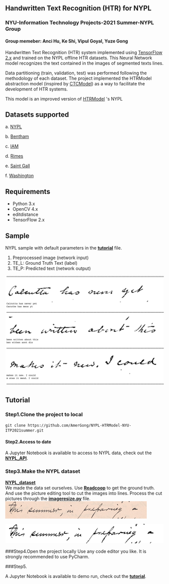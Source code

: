 ## Handwritten Text Recognition (HTR) for NYPL 
### NYU-Information Technology Projects-2021 Summer-NYPL Group
#### Group memeber: Anci Hu, Ke Shi, Vipul Goyal, Yuze Gong

Handwritten Text Recognition (HTR) system implemented using [TensorFlow 2.x](https://www.tensorflow.org/) and trained on the NYPL offline HTR datasets. This Neural Network model recognizes the text contained in the images of segmented texts lines.

Data partitioning (train, validation, test) was performed following the methodology of each dataset. The project implemented the HTRModel abstraction model (inspired by [CTCModel](https://github.com/ysoullard/CTCModel)) as a way to facilitate the development of HTR systems.

This model is an improved version of [HTRModel](https://github.com/arthurflor23/handwritten-text-recognition) 's NYPL

## Datasets supported

a. [NYPL](https://colab.research.google.com/drive/1i5NSBPGxkoUDxAIRThoGksHUPuot7TKN?usp=sharing)

b. [Bentham](http://www.transcriptorium.eu/~tsdata/)

c. [IAM](http://www.fki.inf.unibe.ch/databases/iam-handwriting-database)

d. [Rimes](http://www.a2ialab.com/doku.php?id=rimes_database:start)

e. [Saint Gall](https://fki.tic.heia-fr.ch/databases/saint-gall-database)

f. [Washington](https://fki.tic.heia-fr.ch/databases/washington-database)


## Requirements

- Python 3.x
- OpenCV 4.x
- editdistance
- TensorFlow 2.x

## Sample

NYPL sample with default parameters in the **[tutorial](https://github.com/AmerGong/NYPL-HTRModel-NYU-ITP2021summer/blob/main/src/tutorial.ipynb)** file.

1. Preprocessed image (network input)
2. TE_L: Ground Truth Text (label)
3. TE_P: Predicted text (network output)

<img src="https://github.com/AmerGong/NYPL-HTRModel-NYU-ITP2021summer/blob/main/doc/image/NYPL_example.png?raw=true">

## Tutorial
### Step1.Clone the project to local
```
git clone https://github.com/AmerGong/NYPL-HTRModel-NYU-ITP2021summer.git
```
#### Step2.Access to date
A Jupyter Notebook is available to access to NYPL data, check out the **[NYPL_API](https://github.com/AmerGong/NYPL-HTRModel-NYU-ITP2021summer/blob/main/NYPL_API.ipynb)**.

### Step3.Make the NYPL dataset
**[NYPL_dataset](https://drive.google.com/file/d/1wxeNjSUdID2FFUPOsFKkygIKnoWTjg0B/view?usp=sharing)** \
We made the data set ourselves. Use **[Readcoop](https://readcoop.eu/)** to get the ground truth. And use the picture editing tool to cut the images into lines. Process the cut pictures through the **[imageresize.py](https://github.com/AmerGong/NYPL-HTRModel-NYU-ITP2021summer/blob/main/imageresize.py)** file.\
<img src="https://github.com/AmerGong/NYPL-HTRModel-NYU-ITP2021summer/blob/main/doc/image/56775190-cut.jpg?raw=true">

<img src="https://github.com/AmerGong/NYPL-HTRModel-NYU-ITP2021summer/blob/main/doc/image/56775190-cut.png?raw=true">

###Step4.Open the project locally
Use any code editor you like. It is strongly recommended to use PyCharm.

###Step5.

A Jupyter Notebook is available to demo run, check out the **[tutorial](https://github.com/AmerGong/NYPL-HTRModel-NYU-ITP2021summer/blob/main/src/tutorial.ipynb)**.
